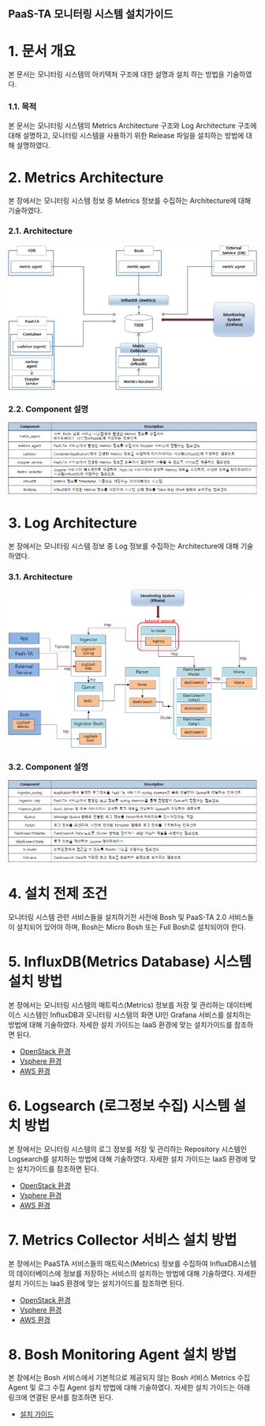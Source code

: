 ## PaaS-TA 모니터링 시스템 설치가이드

# 1. 문서 개요
본 문서는 모니터링 시스템의 아키텍처 구조에 대한 설명과 설치 하는 방법을 기술하였다.



### 1.1. 목적
      
본 문서는 모니터링 시스템의 Metrics Architecture 구조와 Log Architecture 구조에 대해 설명하고, 모니터링 시스템을 사용하기 위한 Release 파일을 설치하는 방법에 대해 설명하였다.



# 2.  Metrics Architecture

본 장에서는 모니터링 시스템 정보 중 Metrics 정보를 수집하는 Architecture에 대해 기술하였다.



### 2.1. Architecture

<kbd>![2-1-1]</kbd>



### 2.2. Component 설명

<kbd>![2-2-1]</kbd>



# 3. Log Architecture

본 장에서는 모니터링 시스템 정보 중 Log 정보를 수집하는 Architecture에 대해 기술하였다.



### 3.1. Architecture

<kbd>![3-1-1]</kbd>



### 3.2. Component 설명

<kbd>![3-2-1]</kbd>



# 4. 설치 전제 조건

모니터링 시스템 관련 서비스들을 설치하기전 사전에 Bosh 및 PaaS-TA 2.0 서비스들이 설치되어 있어야 하며, Bosh는 Micro Bosh 또는 Full Bosh로 설치되어야 한다. 



# 5. InfluxDB(Metrics Database) 시스템 설치 방법

본 장에서는 모니터링 시스템의 매트릭스(Metrics) 정보를 저장 및 관리하는 데이터베이스 시스템인 InfluxDB과 모니터링 시스템의 화면 UI인 Grafana 서비스를 설치하는 방법에 대해 기술하였다.
자세한 설치 가이드는 IaaS 환경에 맞는 설치가이드를 참조하면 된다.

- [OpenStack 환경](https://github.com/PaaS-TA/Guide-2.0-Linguine-/blob/master/Install-Guide/Services/PaaS-TA%20InfluxDB%20%EB%B0%8F%20Grafana%20%EC%84%A4%EC%B9%98%20%EA%B0%80%EC%9D%B4%EB%93%9C(OpenStack)_v1.0.md)
- [Vsphere  환경](https://github.com/PaaS-TA/Guide-2.0-Linguine-/blob/master/Install-Guide/Services/PaaS-TA%20InfluxDB%20%EB%B0%8F%20Grafana%20%EC%84%A4%EC%B9%98%20%EA%B0%80%EC%9D%B4%EB%93%9C(VMWare)_v1.0.md)
- [AWS 환경](https://github.com/PaaS-TA/Guide-2.0-Linguine-/blob/master/Install-Guide/Services/PaaS-TA%20InfluxDB%20%EB%B0%8F%20Grafana%20%EC%84%A4%EC%B9%98%20%EA%B0%80%EC%9D%B4%EB%93%9C(AWS)_v1.0.md)



# 6. Logsearch (로그정보 수집) 시스템 설치 방법

본 장에서는 모니터링 시스템의 로그 정보를 저장 및 관리하는 Repository 시스템인 Logsearch를 설치하는 방법에 대해 기술하였다.
자세한 설치 가이드는 IaaS 환경에 맞는 설치가이드를 참조하면 된다.

- [OpenStack 환경](https://github.com/PaaS-TA/Guide-2.0-Linguine-/blob/master/Install-Guide/Services/PaaS-TA%20Logsearch%20%EC%84%A4%EC%B9%98%20%EA%B0%80%EC%9D%B4%EB%93%9C(OpenStack)_v1.0.md)
- [Vsphere  환경](https://github.com/PaaS-TA/Guide-2.0-Linguine-/blob/master/Install-Guide/Services/PaaS-TA%20Logsearch%20%EC%84%A4%EC%B9%98%20%EA%B0%80%EC%9D%B4%EB%93%9C(VMWare)_v1.0.md)
- [AWS 환경](https://github.com/PaaS-TA/Guide-2.0-Linguine-/blob/master/Install-Guide/Services/PaaS-TA%20Logsearch%20%EC%84%A4%EC%B9%98%20%EA%B0%80%EC%9D%B4%EB%93%9C(AWS)_v1.0.md)



# 7. Metrics Collector 서비스 설치 방법

본 장에서는 PaaSTA 서비스들의 매트릭스(Metrics) 정보를 수집하여 InfluxDB시스템의 데이터베이스에 정보를 저장하는 서비스의 설치하는 방법에 대해 기술하였다.
자세한 설치 가이드는 IaaS 환경에 맞는 설치가이드를 참조하면 된다.

- [OpenStack 환경](https://github.com/PaaS-TA/Guide-2.0-Linguine-/blob/master/Install-Guide/Services/PaaS-TA%20Metrics%20Collector%20%20%EC%84%A4%EC%B9%98%20%EA%B0%80%EC%9D%B4%EB%93%9C(OpenStack)_v1.0.md)
- [Vsphere  환경](https://github.com/PaaS-TA/Guide-2.0-Linguine-/blob/master/Install-Guide/Services/PaaS-TA%20Metrics%20Collector%20%20%EC%84%A4%EC%B9%98%20%EA%B0%80%EC%9D%B4%EB%93%9C(VMWare)_v1.0.md)
- [AWS 환경](https://github.com/PaaS-TA/Guide-2.0-Linguine-/blob/master/Install-Guide/Services/PaaS-TA%20Metrics%20Collector%20%20%EC%84%A4%EC%B9%98%20%EA%B0%80%EC%9D%B4%EB%93%9C(AWS)_v1.0.md)



# 8. Bosh Monitoring Agent 설치 방법

본 장에서는 Bosh 서비스에서 기본적으로 제공되지 않는 Bosh 서비스 Metrics 수집 Agent 및 로그 수집 Agent 설치 방법에 대해 기술하였다. 
자세한 설치 가이드는 아래 링크에 연결된 문서를 참조하면 된다.

- [설치 가이드](https://github.com/PaaS-TA/Guide-2.0-Linguine-/blob/master/Install-Guide/BOSH/Bosh%20Monitoring%20Agent%20%EC%84%A4%EC%B9%98%20%EA%B0%80%EC%9D%B4%EB%93%9C_v1.0.md)

[2-1-1]:images/monitoring-architecture/2-1-1.png
[2-2-1]:images/monitoring-architecture/2-2-1.png
[3-1-1]:images/monitoring-architecture/3-1-1.png
[3-2-1]:images/monitoring-architecture/3-2-1.png
